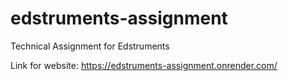 # edstruments-assignment
Technical Assignment for Edstruments

Link for website: https://edstruments-assignment.onrender.com/
